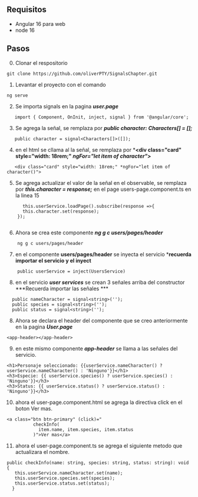 
## Requisitos
- Angular 16 para web
- node 16
## Pasos

0. Clonar el respositorio
```
git clone https://github.com/oliverPTY/SignalsChapter.git
```

1. Levantar el proyecto con el comando
```
ng serve
```

2. Se importa signals en la pagina ***user.page***
```
   import { Component, OnInit, inject, signal } from '@angular/core';
```
3. Se agrega la señal, se remplaza por ***public character: Characters[] = [];***
```
   public character = signal<Characters[]>([]);

```
4. en el html se cllama al la señal, se remplaza por ***<div class="card" style="width: 18rem;" *ngFor="let item of character">***
```
   <div class="card" style="width: 18rem;" *ngFor="let item of character()">

```
5. Se agrega actualizar el valor de la señal en el observable, se remplaza por  ***this.character = response;*** en el page users-page.component.ts en la linea 15
```
      this.userService.loadPage().subscribe(response =>{
      this.character.set(response);
    });
   
```
6. Ahora se crea este componente ***ng g c users/pages/header***
```
    ng g c users/pages/header
```

7. en el componente **users/pages/header** se inyecta el servicio ***recuerda importar el servicio y el inyect**
```
    public userService = inject(UsersService)
```

8. en el servicio ***user services*** se crean 3 señales arriba del constructor ***Recuerda importar las señales ***

```
  public nameCharacter = signal<string>('');
  public species = signal<string>('');
  public status = signal<string>('');
```

8. Ahora se declara el header del componente que se creo anteriormente en la pagina  ***User.page***

```
<app-header></app-header>
```

9. en este mismo componente  ***app-header*** se llama a las señales del servicio. 

```
<h1>Personaje seleccionado: {{userService.nameCharacter() ? userService.nameCharacter() : 'Ninguno'}}</h1>
<h3>Especie: {{ userService.species() ? userService.species() : 'Ninguno'}}</h3>
<h3>Status: {{ userService.status() ? userService.status() : 'Ninguno'}}</h3>

```

10. ahora el user-page.component.html se agrega la directiva click en el boton Ver mas. 

```
<a class="btn btn-primary" (click)="
          checkInfo(
            item.name, item.species, item.status
          )">Ver mas</a>

```

11. ahora el user-page.component.ts se agrega el siguiente metodo que actualizara el nombre. 

```
public checkInfo(name: string, species: string, status: string): void {
   this.userService.nameCharacter.set(name);
   this.userService.species.set(species);
   this.userService.status.set(status);
  }
```